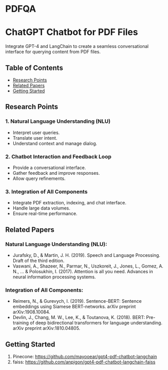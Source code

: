 # PDFQA

# ChatGPT Chatbot for PDF Files

Integrate GPT-4 and LangChain to create a seamless conversational interface for querying content from PDF files.

## Table of Contents

- [Research Points](#research-points)
- [Related Papers](#related-papers)
- [Getting Started](#getting-started)

## Research Points


### 1. Natural Language Understanding (NLU)

- Interpret user queries.
- Translate user intent.
- Understand context and manage dialog.

### 2. Chatbot Interaction and Feedback Loop

- Provide a conversational interface.
- Gather feedback and improve responses.
- Allow query refinements.

### 3. Integration of All Components

- Integrate PDF extraction, indexing, and chat interface.
- Handle large data volumes.
- Ensure real-time performance.

## Related Papers

### Natural Language Understanding (NLU):

- Jurafsky, D., & Martin, J. H. (2019). Speech and Language Processing. Draft of the third edition.
- Vaswani, A., Shazeer, N., Parmar, N., Uszkoreit, J., Jones, L., Gomez, A. N., ... & Polosukhin, I. (2017). Attention is all you need. Advances in neural information processing systems.

### Integration of All Components:
- Reimers, N., & Gurevych, I. (2019). Sentence-BERT: Sentence embeddings using Siamese BERT-networks. arXiv preprint arXiv:1908.10084.
- Devlin, J., Chang, M. W., Lee, K., & Toutanova, K. (2018). BERT: Pre-training of deep bidirectional transformers for language understanding. arXiv preprint arXiv:1810.04805.

## Getting Started

1. Pinecone: https://github.com/mayooear/gpt4-pdf-chatbot-langchain
2. faiss: https://github.com/anpigon/gpt4-pdf-chatbot-langchain-faiss


